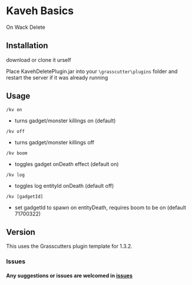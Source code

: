 # Kaveh Basics

On Wack Delete

## Installation

download or clone it urself

Place KavehDeletePlugin.jar into your `\grasscutter\plugins` folder and restart the server if it was already running

## Usage

 `/kv on`
  
   - turns gadget/monster killings on (default)
   
 `/kv off`

   - turns gadget/monster killings off

 `/kv boom`

   - toggles gadget onDeath effect (default on)

 `/kv log`

   - toggles log entityId onDeath (default off)

 `/kv [gadgetId]`

   - set gadgetId to spawn on entityDeath, requires boom to be on (default 71700322)


## Version

This uses the Grasscutters plugin template for 1.3.2.

### Issues

#### Any suggestions or issues are welcomed in [issues](https://github.com/snoobi-seggs/KavehDeletePlugin/issues)

